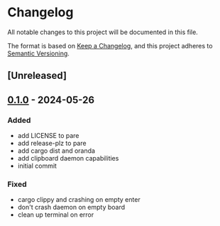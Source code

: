 # Changelog
All notable changes to this project will be documented in this file.

The format is based on [Keep a Changelog](https://keepachangelog.com/en/1.0.0/),
and this project adheres to [Semantic Versioning](https://semver.org/spec/v2.0.0.html).

## [Unreleased]

## [0.1.0](https://github.com/mgattozzi/pare/releases/tag/v0.1.0) - 2024-05-26

### Added
- add LICENSE to pare
- add release-plz to pare
- add cargo dist and oranda
- add clipboard daemon capabilities
- initial commit

### Fixed
- cargo clippy and crashing on empty enter
- don't crash daemon on empty board
- clean up terminal on error
